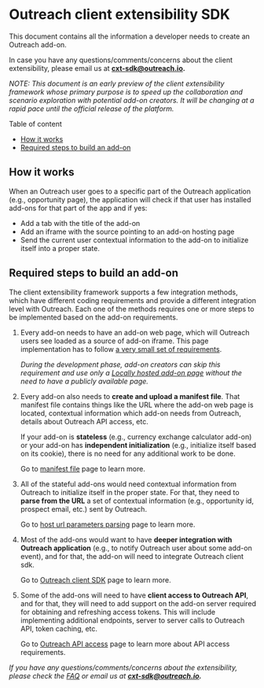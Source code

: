 
<!-- omit in toc -->
# Outreach client extensibility SDK

This document contains all the information a developer needs to create an Outreach add-on.

In case you have any questions/comments/concerns about the client extensibility, please email us at **cxt-sdk@outreach.io.**

_NOTE: This document is an early preview of the client extensibility framework whose primary purpose is to speed up the collaboration and scenario exploration with potential add-on creators. It will be changing at a rapid pace until the official release of the platform._

Table of content

- [How it works](#how-it-works)
- [Required steps to build an add-on](#required-steps-to-build-an-add-on)

## How it works

When an Outreach user goes to a specific part of the Outreach application (e.g., opportunity page), the application will check if that user has installed add-ons for that part of the app and if yes:

- Add a tab with the title of the add-on
- Add an iframe with the source pointing to an add-on hosting page
- Send the current user contextual information to the add-on to initialize itself into a proper state.

## Required steps to build an add-on

The client extensibility framework supports a few integration methods, which have different coding requirements and provide a different integration level with Outreach. Each one of the methods requires one or more steps to be implemented based on the add-on requirements.

1. Every add-on needs to have an add-on web page, which will Outreach users see loaded as a source of add-on iframe. This page implementation has to follow [a very small set of requirements](/docs/host-requirements.md).

    _During the development phase, add-on creators can skip this requirement and use only a [Locally hosted add-on page](/docs/devxp.md) without the need to have a publicly available page._

2. Every add-on also needs to **create and upload a manifest file**.
That manifest file contains things like the URL where the add-on web page is located, contextual information which add-on needs from Outreach, details about Outreach API access, etc.

    If your add-on is **stateless** (e.g., currency exchange calculator add-on)  or your add-on has **independent initialization** (e.g., initialize itself based on its cookie), there is no need for any additional work to be done.

    Go to [manifest file](/docs/manifest.md) page to learn more.

3. All of the stateful add-ons would need contextual information from Outreach to initialize itself in the proper state. For that, they need to **parse from the URL** a set of contextual information (e.g., opportunity id, prospect email, etc.) sent by Outreach.

    Go to [host url parameters parsing](/docs/url-parsing.md) page to learn more.

4. Most of the add-ons would want to have **deeper integration with Outreach application** (e.g., to notify Outreach user about some add-on event), and for that, the add-on will need to integrate Outreach client sdk.
  
    Go to [Outreach client SDK](/docs/sdk.md) page to learn more.

5. Some of the add-ons will need to have **client access to Outreach API**, and for that, they will need to add support on the add-on server required for obtaining and refreshing access tokens. This will include implementing additional endpoints, server to server calls to Outreach API, token caching, etc.

    Go to [Outreach API access](/docs/outreach-api.md) page to learn more about API access requirements.

*If you have any questions/comments/concerns about the extensibility, please check the [FAQ](/docs/faq.md) or email us at **cxt-sdk@outreach.io.***
